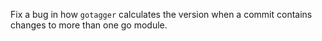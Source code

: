 Fix a bug in how `gotagger` calculates the version
when a commit contains changes to more than one go module.
